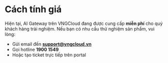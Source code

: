 # Cách tính giá

Hiện tại, AI Gateway trên VNGCloud đang được cung cấp **miễn phí** cho quý khách hàng trải nghiệm. Nếu bạn có nhu cầu thử nghiệm sản phẩm, vui lòng:

* Gửi email đến **support@vngcloud.vn**
* Gọi hotline **1900 1549**
* Hoặc tạo ticket trực tiếp trên portal

